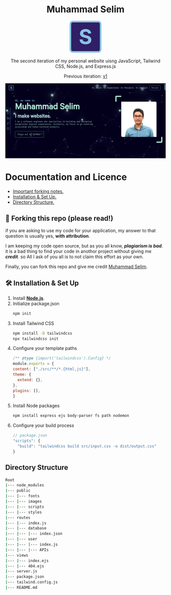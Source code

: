 <h1 align="center"><b>Muhammad Selim</b></h1>
<div align="center">
  <img alt="Logo" src="public/images/favicon.svg" width="100" />
</div>
<p align="center">
    The second iteration of my personal website uisng JavaScript, Tailwind CSS, Node.js, and Express.js
</p>
<p align="center">
    Previous iteration: <a href="https://github.com/Mu-selim/v1">v1</a>
</p>
<div align="center">
  <img alt="preview" src="public/images/preview.png" />
</div>

# **Documentation and Licence**
* <a href="#forkingNotes">Important forking notes.</a>
* <a href="#setup">Installation & Set Up.</a>
* <a href="#structure">Directory Structure.</a>


<h2 id="forkingNotes"><b>🚨 Forking this repo (please read!)</b></h2>

if you are asking to use my code for your application, my answer to that question is usually yes, **with attribution**.

I am keeping my code open source, but as you all know, ***plagiarism is bad***. it is a bad thing to find your code in anothor project without giving me ***credit***.  so All I ask of you all is to not claim this effort as your own.

Finally, you can fork this repo and give me credit [Muhammad Selim](https://www.linkedin.com/in/selimjs).


<h2 id="setup"><b>🛠 Installation & Set Up</b></h2>

1. Install [**Node.js**](https://nodejs.org/en/).
2. Initialize package.json
   ```bash
   npm init
   ```
3. Install Tailwind CSS
   ```bash
   npm install -D tailwindcss
   npx tailwindcss init
   ```
4. Configure your template paths
   ```js
   /** @type {import('tailwindcss').Config} */
   module.exports = {
   content: ["./src/**/*.{html,js}"],
   theme: {
     extend: {},
   },
   plugins: [],
   }
   ```
4. Install Node packages
   ```bash
   npm install express ejs body-parser fs path nodemon
   ```
5. Configure your build process
   ```js
   // package.json
   "scripts": {
     "build": "tailwindcss build src/input.css -o dist/output.css"
   }
   ```



<h2 id="structure"><b>Directory Structure</b></h2>

```bash
Root
|--- node_modules
|--- public
|--- |--- fonts
|--- |--- images
|--- |--- scripts
|--- |--- styles
|--- routes
|--- |--- index.js
|--- |--- database
|--- |--- |--- index.json
|--- |--- user
|--- |--- |--- index.js
|--- |--- |--- APIs
|--- views
|--- |--- index.ejs
|--- |--- 404.ejs
|--- server.js
|--- package.json
|--- tailwind.config.js
|--- README.md
```
